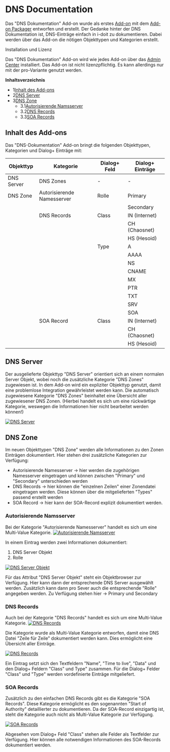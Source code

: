 # DNS Documentation

Das "DNS Dokumentation" Add-on wurde als erstes [Add-on](./index.md) mit dem [Add-on Packager](./add-on-packager.md) entworfen und erstellt. Der Gedanke hinter der DNS Dokumentation ist, DNS-Einträge einfach in i-doit zu dokumentieren. Dabei werden über das Add-on die nötigen Objekttypen und Kategorien erstellt.

Installation und Lizenz

Das "DNS Dokumentation" Add-on wird wie jedes Add-on über das [Admin Center](../administration/admin-center.md) installiert. Das Add-on ist nicht lizenzpflichtig. Es kann allerdings nur mit der pro-Variante genutzt werden.

**Inhaltsverzeichnis**

*   1[Inhalt des Add-ons](#inhalt-des-add-ons)
*   2[DNS Server](#dns-server)
*   3[DNS Zone](#dns-zone)
    *   3.1[Autorisierende Namsserver](#autorisierende-namsserver)
    *   3.2[DNS Records](#dns-records)
    *   3.3[SOA Records](#soa-records)

Inhalt des Add-ons
------------------

Das "DNS-Dokumentation" Add-on bringt die folgenden Objekttypen, Kategorien und Dialog+ Einträge mit:

| Objekttyp | Kategorie | Dialog+ Feld | Dialog+ Einträge |
| --- | --- | --- | --- |
| DNS Server | DNS Zones | \-  | \-  |
| DNS Zone | Autorisierende Namesserver | Rolle | Primary |
|     |     |     | Secondary |
|     | DNS Records | Class | IN (Internet) |
|     |     |     | CH (Chaosnet) |
|     |     |     | HS (Hesoid) |
|     |     | Type | A   |
|     |     |     | AAAA |
|     |     |     | NS  |
|     |     |     | CNAME |
|     |     |     | MX  |
|     |     |     | PTR |
|     |     |     | TXT |
|     |     |     | SRV |
|     |     |     | SOA |
|     | SOA Record | Class | IN (Internet) |
|     |     |     | CH (Chaosnet) |
|     |     |     | HS (Hesoid) |

DNS Server
----------

Der ausgelieferte Objekttyp "DNS Server" orientiert sich an einem normalen Server Objekt, wobei noch die zusätzliche Kategorie "DNS Zones" zugewiesen ist.
In dem Add-on wird ein expliziter Objekttyp genutzt, damit eine problemlose Integration gewährleistet werden kann. Die automatisch zugewiesene Kategorie "DNS Zones" beinhaltet eine Übersicht aller zugewiesener DNS Zonen. (Hierbei handelt es sich um eine rückwärtige Kategorie, weswegen die Informationen hier nicht bearbeitet werden können!)

[![DNS Server](../assets/images/de/i-doit-add-ons/dns-documentation/1-dns.png)](../assets/images/de/i-doit-add-ons/dns-documentation/1-dns.png)

DNS Zone
--------

Im neuen Objekttypen "DNS Zone" werden alle Informationen zu den Zonen Einträgen dokumentiert.
Hier stehen drei zusätzliche Kategorien zur Verfügung:

*   Autorisierende Namesserver → hier werden die zugehörigen Namesserver eingetragen und können zwischen "Primary" und "Secondary" unterschieden werden
*   DNS Records → hier können die "einzelnen Zeilen" einer Zonendatei eingetragen werden. Diese können über die mitgelieferten "Types" passend erstellt werden
*   SOA Record → hier kann der SOA-Record explizit dokumentiert werden.

### Autorisierende Namsserver

Bei der Kategorie "Autorisierende Namesserver" handelt es sich um eine Multi-Value Kategorie.
[![Autorisierende Namsserver](../assets/images/de/i-doit-add-ons/dns-documentation/1-dns.png)](../assets/images/de/i-doit-add-ons/dns-documentation/1-dns.png)

In einem Eintrag werden zwei Informationen dokumentiert:

1.  DNS Server Objekt
2.  Rolle

[![DNS Server Objekt](../assets/images/de/i-doit-add-ons/dns-documentation/1-dns.png)](../assets/images/de/i-doit-add-ons/dns-documentation/1-dns.png)

Für das Attribut "DNS Server Objekt" steht ein Objektbrowser zur Verfügung. Hier kann dann der entsprechende DNS Server ausgewählt werden. Zusätzlich kann dann pro Sever auch die entsprechende "Rolle" angegeben werden. Zu Verfügung stehen hier → Primary und Secondary

### DNS Records

Auch bei der Kategorie "DNS Records" handelt es sich um eine Multi-Value Kategorie.
[![DNS Records](../assets/images/de/i-doit-add-ons/dns-documentation/1-dns.png)](../assets/images/de/i-doit-add-ons/dns-documentation/1-dns.png)

Die Kategorie wurde als Multi-Value Kategorie entworfen, damit eine DNS Datei "Zeile für Zeile" dokumentiert werden kann. Dies ermöglicht eine Übersicht aller Einträge. 

[![DNS Records](../assets/images/de/i-doit-add-ons/dns-documentation/1-dns.png)](../assets/images/de/i-doit-add-ons/dns-documentation/1-dns.png)

Ein Eintrag setzt sich den Textfeldern "Name", "Time to live", "Data" und den Dialog+ Feldern "Class" und Type" zusammen. Für die Dialog+ Felder "Class" und "Type" werden vordefinierte Einträge mitgeliefert.

### SOA Records

Zusätzlich zu den einfachen DNS Records gibt es die Kategorie "SOA Records". Diese Kategorie ermöglicht es den sogenannten "Start of Authority" detaillierter zu dokumentieren. Da der SOA-Record einzigartig ist, steht die Kategorie auch nicht als Multi-Value Kategorie zur Verfügung.

[![SOA Records](../assets/images/de/i-doit-add-ons/dns-documentation/1-dns.png)](../assets/images/de/i-doit-add-ons/dns-documentation/1-dns.png)

Abgesehen vom Dialog+ Feld "Class" stehen alle Felder als Textfelder zur Verfügung. Hier können alle notwendigen Informationen des SOA-Records dokumentiert werden.
